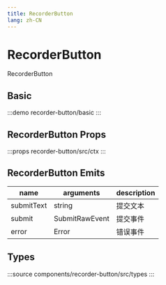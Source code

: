 ```yaml
---
title: RecorderButton
lang: zh-CN
---
```


# RecorderButton

RecorderButton

## Basic

:::demo
recorder-button/basic
:::

## RecorderButton Props

:::props
recorder-button/src/ctx
:::

## RecorderButton Emits

| name | arguments | description |
| ---- | --------- | ----------- |
| submitText | string | 提交文本 |
| submit | SubmitRawEvent | 提交事件 |
| error | Error | 错误事件 |

## Types

:::source
components/recorder-button/src/types
:::
